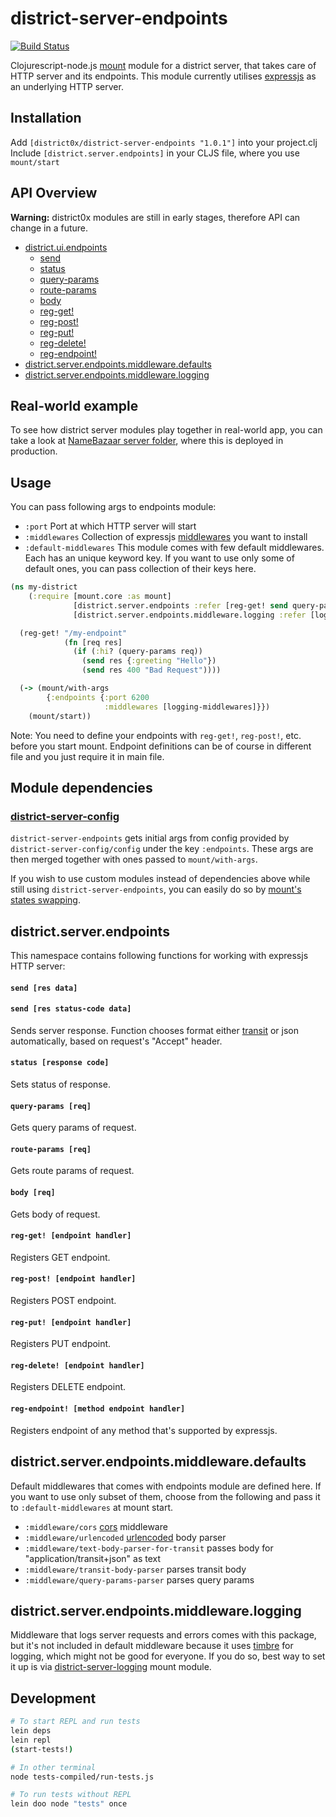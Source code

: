 # district-server-endpoints

[![Build Status](https://travis-ci.org/district0x/district-server-endpoints.svg?branch=master)](https://travis-ci.org/district0x/district-server-endpoints)

Clojurescript-node.js [mount](https://github.com/tolitius/mount) module for a district server, that takes care of HTTP server and its endpoints. This module currently utilises [expressjs](https://expressjs.com/) as an underlying HTTP server.

## Installation
Add `[district0x/district-server-endpoints "1.0.1"]` into your project.clj  
Include `[district.server.endpoints]` in your CLJS file, where you use `mount/start`

## API Overview

**Warning:** district0x modules are still in early stages, therefore API can change in a future.

- [district.ui.endpoints](#districtserverendpoints)
  - [send](#send)
  - [status](#status)
  - [query-params](#query-params)
  - [route-params](#route-params)
  - [body](#body)
  - [reg-get!](#reg-get!)
  - [reg-post!](#reg-post!)
  - [reg-put!](#reg-put!)
  - [reg-delete!](#reg-delete!)
  - [reg-endpoint!](#reg-endpoint!)
- [district.server.endpoints.middleware.defaults](#districtserverendpointsmiddlewaredefaults)
- [district.server.endpoints.middleware.logging](#districtserverendpointsmiddlewarelogging)

## Real-world example
To see how district server modules play together in real-world app, you can take a look at [NameBazaar server folder](https://github.com/district0x/name-bazaar/tree/master/src/name_bazaar/server), 
where this is deployed in production.

## Usage
You can pass following args to endpoints module: 
* `:port` Port at which HTTP server will start
* `:middlewares` Collection of expressjs [middlewares](http://expressjs.com/en/guide/using-middleware.html) you want to install
* `:default-middlewares` This module comes with few default middlewares. Each has an unique keyword key. If you want to use only some of default ones, you can pass collection of their keys here. 


```clojure
(ns my-district
    (:require [mount.core :as mount]
              [district.server.endpoints :refer [reg-get! send query-params]]
              [district.server.endpoints.middleware.logging :refer [logging-middlewares]]))

  (reg-get! "/my-endpoint"
            (fn [req res]
              (if (:hi? (query-params req))
                (send res {:greeting "Hello"})
                (send res 400 "Bad Request"))))

  (-> (mount/with-args
        {:endpoints {:port 6200
                     :middlewares [logging-middlewares]}})
    (mount/start))
```
Note: You need to define your endpoints with `reg-get!`, `reg-post!`, etc. before you start mount. Endpoint definitions can be of course in different file and you just require it in main file.

## Module dependencies
### [district-server-config](https://github.com/district0x/district-server-config)
`district-server-endpoints` gets initial args from config provided by `district-server-config/config` under the key `:endpoints`. These args are then merged together with ones passed to `mount/with-args`.

If you wish to use custom modules instead of dependencies above while still using `district-server-endpoints`, you can easily do so by [mount's states swapping](https://github.com/tolitius/mount#swapping-states-with-states).

## district.server.endpoints
This namespace contains following functions for working with expressjs HTTP server:

#### <a name="send">`send [res data]`
#### `send [res status-code data]`
Sends server response. Function chooses format either [transit](https://github.com/cognitect/transit-format) or json automatically, based on request's "Accept" header. 

#### <a name="status">`status [response code]`
Sets status of response.

#### <a name="query-params">`query-params [req]`
Gets query params of request.

#### <a name="route-params">`route-params [req]`
Gets route params of request.

#### <a name="body">`body [req]`
Gets body of request.

#### <a name="reg-get!">`reg-get! [endpoint handler]`
Registers GET endpoint.

#### <a name="reg-post!">`reg-post! [endpoint handler]`
Registers POST endpoint.

#### <a name="reg-put!">`reg-put! [endpoint handler]`
Registers PUT endpoint.

#### <a name="reg-delete!">`reg-delete! [endpoint handler]`
Registers DELETE endpoint.

#### <a name="reg-endpoint!">`reg-endpoint! [method endpoint handler]`
Registers endpoint of any method that's supported by expressjs.

## district.server.endpoints.middleware.defaults
Default middlewares that comes with endpoints module are defined here. If you want to use only subset of them, choose from the following and pass it to `:default-middlewares` at mount start.  
* `:middleware/cors` [cors](https://github.com/expressjs/cors) middleware  
* `:middleware/urlencoded` [urlencoded](https://github.com/expressjs/body-parser) body parser  
* `:middleware/text-body-parser-for-transit` passes body for "application/transit+json" as text  
* `:middleware/transit-body-parser` parses transit body  
* `:middleware/query-params-parser` parses query params  

## district.server.endpoints.middleware.logging
Middleware that logs server requests and errors comes with this package, but it's not included in default middleware because it uses [timbre](https://github.com/ptaoussanis/timbre) for logging, which might not be good for everyone. If you do so, best way to set it up is via [district-server-logging](https://github.com/district0x/district-server-logging) mount module.

## Development
```bash
# To start REPL and run tests
lein deps
lein repl
(start-tests!)

# In other terminal
node tests-compiled/run-tests.js

# To run tests without REPL
lein doo node "tests" once
```